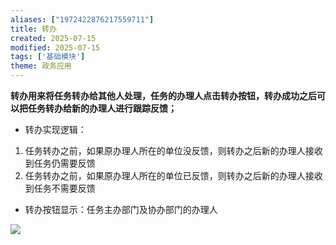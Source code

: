 ```yaml
---
aliases: ["1972422876217559711"]
title: 转办
created: 2025-07-15
modified: 2025-07-15
tags: ['基础模块']
theme: 政务应用
---
```


**转办用来将任务转办给其他人处理，任务的办理人点击转办按钮，转办成功之后可以把任务转办给新的办理人进行跟踪反馈；**

- 转办实现逻辑：

1. 任务转办之前，如果原办理人所在的单位没反馈，则转办之后新的办理人接收到任务仍需要反馈
2. 任务转办之前，如果原办理人所在的单位已反馈，则转办之后新的办理人接收到任务不需要反馈

- 转办按钮显示：任务主办部门及协办部门的办理人

![](https://myhelpdoc.oss-cn-heyuan.aliyuncs.com/mdimages/65f90575e11c851e230b53e818345368.jpg)